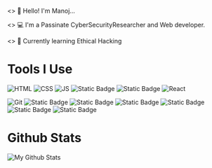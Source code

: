 <> 👋 Hello! I'm Manoj...

<> 💻 I'm a Passinate CyberSecurityResearcher and Web developer.

<> 📖 Currently learning Ethical Hacking

# Tools I Use

![HTML](https://img.shields.io/badge/html-mu?style=for-the-badge&logo=html5&logoColor=%23E34F26&labelColor=black&color=black)
![CSS](https://img.shields.io/badge/css-ss?style=for-the-badge&logo=css3&logoColor=%231572B6&labelColor=black&color=black)
![JS](https://img.shields.io/badge/javascript-lang?style=for-the-badge&logo=javascript&logoColor=%23F7DF1E&labelColor=black&color=black)
![Static Badge](https://img.shields.io/badge/python-logo?style=for-the-badge&logo=python&logoColor=%233776AB&color=black)
![Static Badge](https://img.shields.io/badge/c-icon?style=for-the-badge&logo=c&logoColor=%23A8B9CC&color=black)
![React](https://img.shields.io/badge/React-library?style=for-the-badge&logo=react&logoColor=%2361DAFB&labelColor=black&color=black)


![Git](https://img.shields.io/badge/git-vc?style=for-the-badge&logo=git&logoColor=%23F05032&labelColor=black&color=black)
![Static Badge](https://img.shields.io/badge/linux-logo?style=for-the-badge&logo=linux&logoColor=%23FCC624&color=black)
![Static Badge](https://img.shields.io/badge/kalilinux-logo?style=for-the-badge&logo=kalilinux&logoColor=white&labelColor=whit&color=black)
![Static Badge](https://img.shields.io/badge/figma-logo?style=for-the-badge&logo=figma&logoColor=%23F24E1E&color=black)
![Static Badge](https://img.shields.io/badge/vscode-logo?style=for-the-badge&logo=visualstudiocode&logoColor=%23007ACC&color=black)
![Static Badge](https://img.shields.io/badge/splunk-logo?style=for-the-badge&logo=splunk&logoColor=%23ED1C24&color=black)
![Static Badge](https://img.shields.io/badge/docker-icon?style=for-the-badge&logo=docker&logoColor=%232496ED&color=black)







# Github Stats

![My Github Stats](https://github-readme-stats.vercel.app/api?username=MANOJ-80&show_icons=true&theme=dark)


















